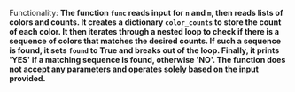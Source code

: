 Functionality: **The function `func` reads input for `n` and `m`, then reads lists of colors and counts. It creates a dictionary `color_counts` to store the count of each color. It then iterates through a nested loop to check if there is a sequence of colors that matches the desired counts. If such a sequence is found, it sets `found` to True and breaks out of the loop. Finally, it prints 'YES' if a matching sequence is found, otherwise 'NO'. The function does not accept any parameters and operates solely based on the input provided.**